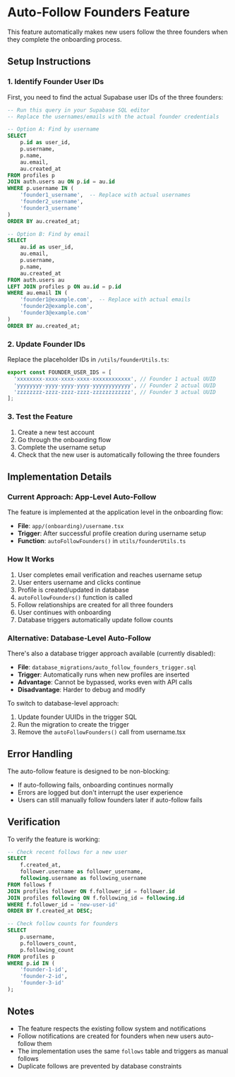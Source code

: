 # Auto-Follow Founders Feature

This feature automatically makes new users follow the three founders when they complete the onboarding process.

## Setup Instructions

### 1. Identify Founder User IDs

First, you need to find the actual Supabase user IDs of the three founders:

```sql
-- Run this query in your Supabase SQL editor
-- Replace the usernames/emails with the actual founder credentials

-- Option A: Find by username
SELECT 
    p.id as user_id,
    p.username,
    p.name,
    au.email,
    au.created_at
FROM profiles p
JOIN auth.users au ON p.id = au.id
WHERE p.username IN (
    'founder1_username',  -- Replace with actual usernames
    'founder2_username',
    'founder3_username'
)
ORDER BY au.created_at;

-- Option B: Find by email
SELECT 
    au.id as user_id,
    au.email,
    p.username,
    p.name,
    au.created_at
FROM auth.users au
LEFT JOIN profiles p ON au.id = p.id
WHERE au.email IN (
    'founder1@example.com',  -- Replace with actual emails
    'founder2@example.com', 
    'founder3@example.com'
)
ORDER BY au.created_at;
```

### 2. Update Founder IDs

Replace the placeholder IDs in `/utils/founderUtils.ts`:

```typescript
export const FOUNDER_USER_IDS = [
  'xxxxxxxx-xxxx-xxxx-xxxx-xxxxxxxxxxxx', // Founder 1 actual UUID
  'yyyyyyyy-yyyy-yyyy-yyyy-yyyyyyyyyyyy', // Founder 2 actual UUID
  'zzzzzzzz-zzzz-zzzz-zzzz-zzzzzzzzzzzz', // Founder 3 actual UUID
];
```

### 3. Test the Feature

1. Create a new test account
2. Go through the onboarding flow
3. Complete the username setup
4. Check that the new user is automatically following the three founders

## Implementation Details

### Current Approach: App-Level Auto-Follow

The feature is implemented at the application level in the onboarding flow:

- **File**: `app/(onboarding)/username.tsx`
- **Trigger**: After successful profile creation during username setup
- **Function**: `autoFollowFounders()` in `utils/founderUtils.ts`

### How It Works

1. User completes email verification and reaches username setup
2. User enters username and clicks continue
3. Profile is created/updated in database
4. `autoFollowFounders()` function is called
5. Follow relationships are created for all three founders
6. User continues with onboarding
7. Database triggers automatically update follow counts

### Alternative: Database-Level Auto-Follow

There's also a database trigger approach available (currently disabled):

- **File**: `database_migrations/auto_follow_founders_trigger.sql`
- **Trigger**: Automatically runs when new profiles are inserted
- **Advantage**: Cannot be bypassed, works even with API calls
- **Disadvantage**: Harder to debug and modify

To switch to database-level approach:
1. Update founder UUIDs in the trigger SQL
2. Run the migration to create the trigger
3. Remove the `autoFollowFounders()` call from username.tsx

## Error Handling

The auto-follow feature is designed to be non-blocking:
- If auto-following fails, onboarding continues normally
- Errors are logged but don't interrupt the user experience
- Users can still manually follow founders later if auto-follow fails

## Verification

To verify the feature is working:

```sql
-- Check recent follows for a new user
SELECT 
    f.created_at,
    follower.username as follower_username,
    following.username as following_username
FROM follows f
JOIN profiles follower ON f.follower_id = follower.id
JOIN profiles following ON f.following_id = following.id
WHERE f.follower_id = 'new-user-id'
ORDER BY f.created_at DESC;

-- Check follow counts for founders
SELECT 
    p.username,
    p.followers_count,
    p.following_count
FROM profiles p
WHERE p.id IN (
    'founder-1-id',
    'founder-2-id', 
    'founder-3-id'
);
```

## Notes

- The feature respects the existing follow system and notifications
- Follow notifications are created for founders when new users auto-follow them
- The implementation uses the same `follows` table and triggers as manual follows
- Duplicate follows are prevented by database constraints
